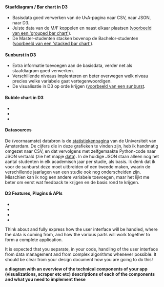 

#### Staafdiagram / Bar chart in D3
- Basisdata goed verwerken van de UvA-pagina naar CSV, naar JSON, naar D3.
- Juiste data van de M/F koppelen en naast elkaar plaatsen ([voorbeeld van een 'grouped bar chart'](https://bl.ocks.org/mbostock/3887051)).  
- De Master-studenten stacken bovenop de Bachelor-studenten ([voorbeeld van een 'stacked bar chart'](https://bl.ocks.org/mbostock/3886208)).  

#### Sunburst in D3
- Extra informatie toevoegen aan de basisdata, verder net als staafdiagram goed verwerken.
- Verschillende niveaus implenteren en beter overwegen welk niveau precies welke variabele gaat vertegenwoordigen.
- De visualisatie in D3 op orde krijgen ([voorbeeld van een sunburst](https://bl.ocks.org/mbostock/4348373). 

#### Bubble chart in D3
-
-
-

#### Datasources
De (voornaamste) databron is de [statistiekenpagina](https://public.tableau.com/views/FeitenenCijfers/Students?:embed=y&:toolbar=no&:toolbar=no&:display_count=no&:display_count=no&:showVizHome=nohttps://public.tableausoftware.com/views/FeitenenCijfers/Students?:embed%3Dy&:showVizHome=no)
van de Universiteit van Amsterdam. De cijfers die in deze grafieken te vinden zijn, heb ik handmatig omgezet naar CSV,
en dat vervolgens met zelfgemaakte Python-code naar JSON vertaald (zie het mapje [data](/data/)). 
In de huidige JSON staan alleen nog het aantal studenten in elk academisch jaar per studie, als basis. Ik denk dat ik 
voor de sunburst deze moet uitbreiden of een tweede maken, waarin de verschillende jaarlagen van een studie ook nog onderscheiden zijn.
Misschien kan ik nog een andere variabele toevoegen, maar het lijkt me beter om eerst wat feedback te krijgen en de basis rond te krijgen.

#### D3 Features, Plugins & APIs
-
-
-
-

Think about and fully express how the user interface will be handled, where the data is coming from, and how the various parts will work together to form a complete application.

It is expected that you separate, in your code, handling of the user interface from data management and from complex algorithms whenever possible. It should be clear from your design document how you are going to do this!

**a diagram with an overview of the technical components of your app (visualizations, scraper etc etc)
descriptions of each of the components and what you need to implement these**

